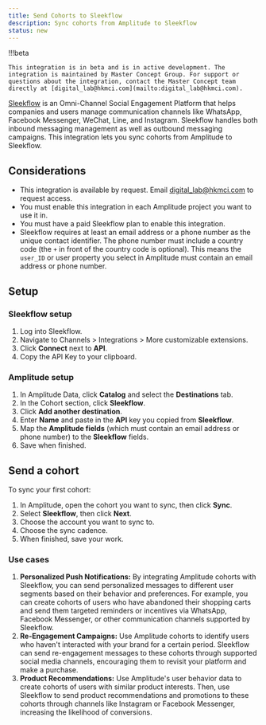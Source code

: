```yaml
---
title: Send Cohorts to Sleekflow
description: Sync cohorts from Amplitude to Sleekflow
status: new
---
```


!!!beta

    This integration is in beta and is in active development. The integration is maintained by Master Concept Group. For support or questions about the integration, contact the Master Concept team directly at [digital_lab@hkmci.com](mailto:digital_lab@hkmci.com).

[Sleekflow](https://sleekflow.io/) is an Omni-Channel Social Engagement Platform that helps companies and users manage communication channels like WhatsApp, Facebook Messenger, WeChat, Line, and Instagram. Sleekflow handles both inbound messaging management as well as outbound messaging campaigns. This integration lets you sync cohorts from Amplitude to Sleekflow. 

## Considerations

- This integration is available by request. Email [digital_lab@hkmci.com](mailto:digital_lab@hkmci.com) to request access.
- You must enable this integration in each Amplitude project you want to use it in.
- You must have a paid Sleekflow plan to enable this integration.
- Sleekflow requires at least an email address or a phone number as the unique contact identifier. The phone number must include a country code (the `+` in front of the country code is optional). This means the `user_ID` or user property you select in Amplitude must contain an email address or phone number.

## Setup

### Sleekflow setup

1. Log into Sleekflow.
2. Navigate to Channels > Integrations > More customizable extensions.
3. Click **Connect** next to **API**.
4. Copy the API Key to your clipboard.

### Amplitude setup

1. In Amplitude Data, click **Catalog** and select the **Destinations** tab.
2. In the Cohort section, click **Sleekflow**.
3. Click **Add another destination**.
4. Enter **Name** and paste in the **API** key you copied from **Sleekflow**.
5. Map the **Amplitude fields** (which must contain an email address or phone number) to the **Sleekflow** fields.
6. Save when finished.

## Send a cohort

To sync your first cohort:

1. In Amplitude, open the cohort you want to sync, then click **Sync**.
2. Select **Sleekflow**, then click **Next**.
3. Choose the account you want to sync to.
4. Choose the sync cadence.
5. When finished, save your work.

### Use cases

1. **Personalized Push Notifications:**  By integrating Amplitude cohorts with Sleekflow, you can send personalized messages to different user segments based on their behavior and preferences. For example, you can create cohorts of users who have abandoned their shopping carts and send them targeted reminders or incentives via WhatsApp, Facebook Messenger, or other communication channels supported by Sleekflow.
2. **Re-Engagement Campaigns:** Use Amplitude cohorts to identify users who haven't interacted with your brand for a certain period. Sleekflow can send re-engagement messages to these cohorts through supported social media channels, encouraging them to revisit your platform and make a purchase.
3. **Product Recommendations:** Use Amplitude's user behavior data to create cohorts of users with similar product interests. Then, use Sleekflow to send product recommendations and promotions to these cohorts through channels like Instagram or Facebook Messenger, increasing the likelihood of conversions.
